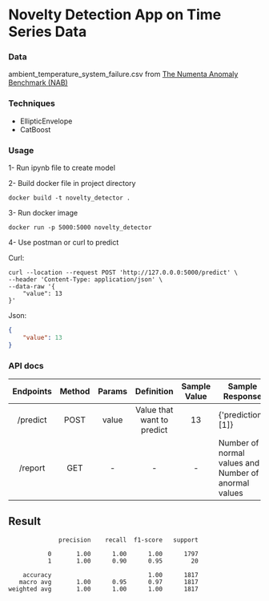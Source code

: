# Novelty Detection App on Time Series Data

### Data
ambient_temperature_system_failure.csv from [The Numenta Anomaly Benchmark (NAB)](https://github.com/numenta/NAB)

### Techniques

- EllipticEnvelope
- CatBoost

### Usage

1- Run ipynb file to create model

2- Build docker file in project directory

```commandline
docker build -t novelty_detector .
```
3- Run docker image

```commandline
docker run -p 5000:5000 novelty_detector
```

4- Use postman or curl to predict

Curl:

```curl
curl --location --request POST 'http://127.0.0.0:5000/predict' \
--header 'Content-Type: application/json' \
--data-raw '{
    "value": 13
}'
```

Json:

```json
{
    "value": 13
}
```


### API docs


| Endpoints | Method | Params |         Definition         | Sample Value | Sample Response                                      |
|:---------:|:------:|:------:|:--------------------------:|:------------:|------------------------------------------------------|
| /predict  |  POST  | value  | Value that want to predict |      13      | {'prediction': [1]}                                  |
|  /report  |  GET   |   -    |             -              |      -       | Number of normal values and Number of anormal values |


## Result

                  precision    recall  f1-score   support
    
               0       1.00      1.00      1.00      1797
               1       1.00      0.90      0.95        20
    
        accuracy                           1.00      1817
       macro avg       1.00      0.95      0.97      1817
    weighted avg       1.00      1.00      1.00      1817